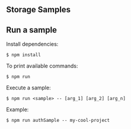 ## Storage Samples

## Run a sample

Install dependencies:

```
$ npm install
```

To print available commands:

```
$ npm run
```

Execute a sample:

```
$ npm run <sample> -- [arg_1] [arg_2] [arg_n]
```

Example:

```
$ npm run authSample -- my-cool-project
```